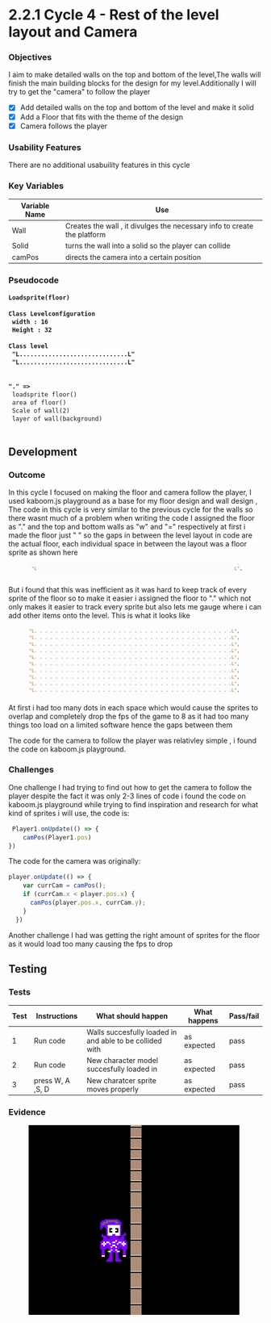 # 2.2.1 Cycle 4 - Rest of the level layout and Camera

### Objectives

I aim to make detailed walls on the top and bottom of the level,The walls will finish the main building blocks for the design for my level.Additionally I will try to get the "camera" to follow the player &#x20;

* [x] Add detailed walls on the top and bottom of the level and make it solid&#x20;
* [x] Add a Floor that fits with the theme of the design
* [x] Camera follows the player&#x20;

### Usability Features

There are no additional usabuility features in this cycle&#x20;

### Key Variables

| Variable Name | Use                                                                      |
| ------------- | ------------------------------------------------------------------------ |
| Wall          | Creates the wall , it divulges the necessary info to create the platform |
| Solid         | turns the wall into a solid so the player can collide                    |
| camPos        | directs the camera into a certain position                               |



### Pseudocode

<pre><code><strong>Loadsprite(floor)
</strong><strong>
</strong><strong>Class Levelconfiguration
</strong><strong> width : 16
</strong><strong> Height : 32
</strong><strong> 
</strong><strong>Class level
</strong><strong> "L..............................L"
</strong><strong> "L..............................L"
</strong><strong>
</strong><strong>
</strong><strong>"." => 
</strong> loadsprite floor()
 area of floor()
 Scale of wall(2)
 layer of wall(background)  
 
</code></pre>

## Development

### Outcome

In this cycle I focused on making the floor and camera follow the player, I used kaboom.js playground as a base for my floor design and wall design , The code in this cycle is very similar to the previous cycle for the walls so there wasnt much of a problem when writing the code I assigned the floor as "." and the top and bottom walls as "w" and "=" respectively at first i made the floor just " " so the gaps in between the level layout in code are the actual floor, each individual space in between the layout was a floor sprite as shown here

<figure><img src="../.gitbook/assets/image (1).png" alt=""><figcaption></figcaption></figure>

But i found that this was inefficient as it was hard to keep track of every sprite of the floor so to make it easier i assigned the floor to "." which not only makes it easier to track every sprite but also lets me gauge where i can add other items onto the level. This is what it looks like

<figure><img src="../.gitbook/assets/image (7).png" alt=""><figcaption></figcaption></figure>

At first i had too many dots in each space which would cause the sprites to overlap and completely drop the fps of the game to 8 as it had too many things too load on a limited software hence the gaps between them&#x20;

The code for the camera to follow the player was relativley simple , i found the code on kaboom.js playground.

### Challenges

One challenge I had trying to find out how to get the camera to follow the player despite the fact it was only 2-3 lines of code i found the code on kaboom.js playground while trying to find inspiration  and research for what kind of sprites i will use, the code is:

```javascript
 Player1.onUpdate(() => {
	camPos(Player1.pos)
})
```

&#x20; The code for the camera was originally:

```javascript
player.onUpdate(() => {
    var currCam = camPos();
    if (currCam.x < player.pos.x) {
      camPos(player.pos.x, currCam.y);
    }
  })
```

Another challenge I had was getting the right amount of sprites for the floor as it would load too many causing the fps to drop&#x20;



## Testing

### Tests

| Test | Instructions     | What should happen                                        | What happens  | Pass/fail |
| ---- | ---------------- | --------------------------------------------------------- | ------------- | --------- |
| 1    | Run code         | Walls succesfully loaded in and able to be collided with  | as expected   | pass      |
| 2    | Run code         | New character model succesfully loaded in                 | as expected   | pass      |
| 3    | press W, A ,S, D | New charatcer sprite moves properly                       | as expected   | pass      |

### Evidence

<figure><img src="../.gitbook/assets/image (3).png" alt=""><figcaption></figcaption></figure>
